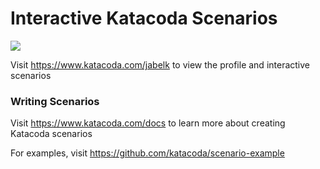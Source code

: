 # Interactive Katacoda Scenarios

[![](http://shields.katacoda.com/katacoda/jabelk/count.svg)](https://www.katacoda.com/jabelk "Get your profile on Katacoda.com")

Visit https://www.katacoda.com/jabelk to view the profile and interactive scenarios

### Writing Scenarios
Visit https://www.katacoda.com/docs to learn more about creating Katacoda scenarios

For examples, visit https://github.com/katacoda/scenario-example
